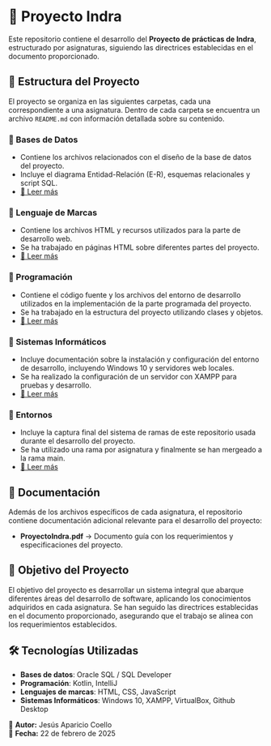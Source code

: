 # 📌 Proyecto Indra

Este repositorio contiene el desarrollo del **Proyecto de prácticas de Indra**, estructurado por asignaturas, siguiendo las directrices establecidas en el documento proporcionado.

## 📂 Estructura del Proyecto

El proyecto se organiza en las siguientes carpetas, cada una correspondiente a una asignatura. Dentro de cada carpeta se encuentra un archivo `README.md` con información detallada sobre su contenido.

### 📁 Bases de Datos
- Contiene los archivos relacionados con el diseño de la base de datos del proyecto.
- Incluye el diagrama Entidad-Relación (E-R), esquemas relacionales y script SQL.
- [🔗 Leer más](BasesDeDatos)

### 📁 Lenguaje de Marcas
- Contiene los archivos HTML y recursos utilizados para la parte de desarrollo web.
- Se ha trabajado en páginas HTML sobre diferentes partes del proyecto.
- [🔗 Leer más](LenguajeDeMarcas)

### 📁 Programación
- Contiene el código fuente y los archivos del entorno de desarrollo utilizados en la implementación de la parte programada del proyecto.
- Se ha trabajado en la estructura del proyecto utilizando clases y objetos.
- [🔗 Leer más](Programacion/practicasIndra)

### 📁 Sistemas Informáticos
- Incluye documentación sobre la instalación y configuración del entorno de desarrollo, incluyendo Windows 10 y servidores web locales.
- Se ha realizado la configuración de un servidor con XAMPP para pruebas y desarrollo.
- [🔗 Leer más](SistemasInformaticos)

### 📁 Entornos
- Incluye la captura final del sistema de ramas de este repositorio usada durante el desarrollo del proyecto.
- Se ha utilizado una rama por asignatura y finalmente se han mergeado a la rama main.
- [🔗 Leer más](Entornos)

## 📖 Documentación

Además de los archivos específicos de cada asignatura, el repositorio contiene documentación adicional relevante para el desarrollo del proyecto:
- **ProyectoIndra.pdf** → Documento guía con los requerimientos y especificaciones del proyecto.

## 🚀 Objetivo del Proyecto

El objetivo del proyecto es desarrollar un sistema integral que abarque diferentes áreas del desarrollo de software, aplicando los conocimientos adquiridos en cada asignatura. Se han seguido las directrices establecidas en el documento proporcionado, asegurando que el trabajo se alinea con los requerimientos establecidos.

## 🛠 Tecnologías Utilizadas
- **Bases de datos**: Oracle SQL / SQL Developer
- **Programación**: Kotlin, IntelliJ
- **Lenguajes de marcas**: HTML, CSS, JavaScript
- **Sistemas Informáticos**: Windows 10, XAMPP, VirtualBox, Github Desktop


📄 **Autor:** Jesús Aparicio Coello  
📅 **Fecha:** 22 de febrero de 2025

